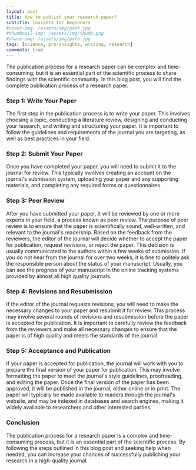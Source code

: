 ```yaml
---
layout: post
title: How to publish your research paper?
subtitle: Insights for beginners
#cover-img: /assets/img/path.jpg
#thumbnail-img: /assets/img/thumb.png
#share-img: /assets/img/path.jpg
tags: [science, pro-insights, writing, research]
comments: true
---
```


The publication process for a research paper can be complex and time-consuming, but it is an essential part of the scientific process to share findings with the scientific community. In this blog post, you will find the complete publication process of a research paper.

### Step 1: Write Your Paper

The first step in the publication process is to write your paper. This involves choosing a topic, conducting a literature review, designing and conducting your research, and writing and structuring your paper. It is important to follow the guidelines and requirements of the journal you are targeting, as well as best practices in your field.

### Step 2: Submit Your Paper

Once you have completed your paper, you will need to submit it to the journal for review. This typically involves creating an account on the journal's submission system, uploading your paper and any supporting materials, and completing any required forms or questionnaires.

### Step 3: Peer Review

After you have submitted your paper, it will be reviewed by one or more experts in your field, a process known as peer review. The purpose of peer review is to ensure that the paper is scientifically sound, well-written, and relevant to the journal's readership.
Based on the feedback from the reviewers, the editor of the journal will decide whether to accept the paper for publication, request revisions, or reject the paper. This decision is usually communicated to the authors within a few weeks of submission. If you do not hear from the journal for over two weeks, it is fine to politely ask the responsible person about the status of your manuscript. Usually, you can see the progress of your manuscript in the online tracking systems provided by almost all high quality journals.

### Step 4: Revisions and Resubmission

If the editor of the journal requests revisions, you will need to make the necessary changes to your paper and resubmit it for review. This process may involve several rounds of revisions and resubmission before the paper is accepted for publication. It is important to carefully review the feedback from the reviewers and make all necessary changes to ensure that the paper is of high quality and meets the standards of the journal.

### Step 5: Acceptance and Publication

If your paper is accepted for publication, the journal will work with you to prepare the final version of your paper for publication. This may involve formatting the paper to meet the journal's style guidelines, proofreading, and editing the paper.
Once the final version of the paper has been approved, it will be published in the journal, either online or in print. The paper will typically be made available to readers through the journal's website, and may be indexed in databases and search engines, making it widely available to researchers and other interested parties.

### Conclusion

The publication process for a research paper is a complex and time-consuming process, but it is an essential part of the scientific process. By following the steps outlined in this blog post and seeking help when needed, you can increase your chances of successfully publishing your research in a high-quality journal.
